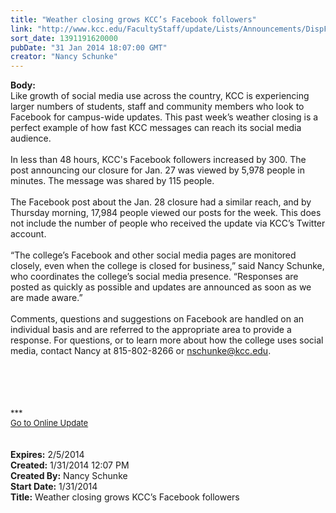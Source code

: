 ```yaml
---
title: "Weather closing grows KCC’s Facebook followers"
link: "http://www.kcc.edu/FacultyStaff/update/Lists/Announcements/DispForm.aspx?ID=1405"
sort_date: 1391191620000
pubDate: "31 Jan 2014 18:07:00 GMT"
creator: "Nancy Schunke"
---
```


<div><b>Body:</b> <div class="ExternalClassCA131298E1954DD5A2C9284A990A857E">
<div>Like growth of social media use across the country, KCC is experiencing larger numbers of students, staff and community members who look to Facebook for campus-wide updates. This past week’s weather closing is a perfect example of how fast KCC messages can reach its social media audience.</div>
<div> </div>
<div>In less than 48 hours, KCC's Facebook followers increased by 300. The post announcing our closure for Jan. 27 was viewed by 5,978 people in minutes. The message was shared by 115 people.</div>
<div> </div>
<div>The Facebook post about the Jan. 28 closure had a similar reach, and by Thursday morning, 17,984 people viewed our posts for the week. This does not include the number of people who received the update via KCC’s Twitter account.</div>
<div> </div>
<div>“The college’s Facebook and other social media pages are monitored closely, even when the college is closed for business,” said Nancy Schunke, who coordinates the college’s social media presence. “Responses are posted as quickly as possible and updates are announced as soon as we are made aware.” </div>
<div> </div>
<div>Comments, questions and suggestions on Facebook are handled on an individual basis and are referred to the appropriate area to provide a response. For questions, or to learn more about how the college uses social media, contact Nancy at 815-802-8266 or <a href="mailto:nschunke@kcc.edu">nschunke@kcc.edu</a>.</div>
<div> </div>
<div> </div>
<div> </div>
<div>
<div>
<div><font size="2"></font></div>
<div><font size="2"><br /></font></div>
<div>
<div><font size="2"><br /></font></div>
<div><font size="2">***</font></div>
<div><font size="2"></font></div>
<div><font size="2"></font></div>
<div><font size="2"></font></div>
<div><font size="2"></font></div>
<div><font size="2"></font></div>
<div><font size="2"></font></div>
<div><font size="2"></font></div>
<div><font size="2"></font></div>
<div><font size="2"></font></div>
<div><font size="2"></font></div>
<div><font size="2"></font></div>
<div><font size="2"></font></div>
<div><font size="2"></font></div>
<div><a href="/FacultyStaff/update/Pages/dailyupdate.aspx"><font size="2">Go to Online Update</font></a></div>
<div><font size="2"></font></div>
<div><font size="2"></font></div></div>
<div><font size="2"></font></div></div>
<div><font size="2"></font></div><br /></div>
<div> </div></div></div>
<div><b>Expires:</b> 2/5/2014</div>
<div><b>Created:</b> 1/31/2014 12:07 PM</div>
<div><b>Created By:</b> Nancy Schunke</div>
<div><b>Start Date:</b> 1/31/2014</div>
<div><b>Title:</b> Weather closing grows KCC’s Facebook followers</div>
